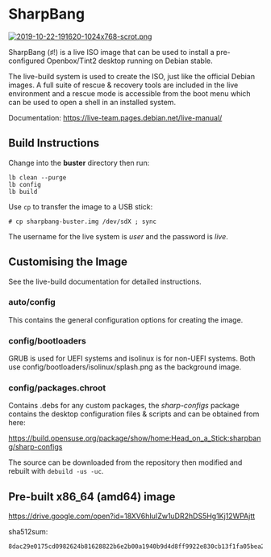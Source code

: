# SharpBang

[![2019-10-22-191620-1024x768-scrot.png](https://i.postimg.cc/3wvjkRHv/2019-10-22-191620-1024x768-scrot.png)](https://postimg.cc/R3vJ8vhS)

SharpBang (♯!) is a live ISO image that can be used to install a pre-configured Openbox/Tint2 desktop running on Debian stable.

The live-build system is used to create the ISO, just like the official Debian images. A full suite of rescue & recovery tools are included in the live environment and a rescue mode is accessible from the boot menu which can be used to open a shell in an installed system.

Documentation: https://live-team.pages.debian.net/live-manual/

## Build Instructions

Change into the **buster** directory then run:
```
lb clean --purge
lb config
lb build
```
Use `cp` to transfer the image to a USB stick:
```
# cp sharpbang-buster.img /dev/sdX ; sync
```
The username for the live system is *user* and the password is *live*.

## Customising the Image

See the live-build documentation for detailed instructions.

### auto/config

This contains the general configuration options for creating the image.

### config/bootloaders

GRUB is used for UEFI systems and isolinux is for non-UEFI systems. Both use config/bootloaders/isolinux/splash.png as the background image.

### config/packages.chroot

Contains .debs for any custom packages, the *sharp-configs* package contains the desktop configuration files & scripts and can be obtained from here:

https://build.opensuse.org/package/show/home:Head_on_a_Stick:sharpbang/sharp-configs

The source can be downloaded from the repository then modified and rebuilt with `debuild -us -uc`.

## Pre-built x86_64 (amd64) image

https://drive.google.com/open?id=18XV6hIuIZw1uDR2hDS5Hg1Kj12WPAjtt

sha512sum:
```
8dac29e0175cd0982624b81628822b6e2b00a1940b9d4d8ff9922e830cb13f1fa05bea29255f4f8840df1ef6ffa94db4229eb3605492e63524f65c0076090b76
```

